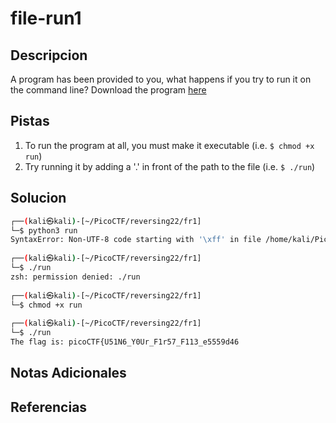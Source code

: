 # file-run1

## Descripcion
A program has been provided to you, what happens if you try to run it on the command line? Download the program [here](https://artifacts.picoctf.net/c/309/run)

## Pistas
1. To run the program at all, you must make it executable (i.e. `$ chmod +x run`)
2. Try running it by adding a '.' in front of the path to the file (i.e. `$ ./run`)

## Solucion 
```bash
┌──(kali㉿kali)-[~/PicoCTF/reversing22/fr1]
└─$ python3 run   
SyntaxError: Non-UTF-8 code starting with '\xff' in file /home/kali/PicoCTF/reversing22/fr1/run on line 2, but no encoding declared; see https://python.org/dev/peps/pep-0263/ for details
                                                                                                
┌──(kali㉿kali)-[~/PicoCTF/reversing22/fr1]
└─$ ./run           
zsh: permission denied: ./run
                                                                                                
┌──(kali㉿kali)-[~/PicoCTF/reversing22/fr1]
└─$ chmod +x run           
                                                                                                
┌──(kali㉿kali)-[~/PicoCTF/reversing22/fr1]
└─$ ./run       
The flag is: picoCTF{U51N6_Y0Ur_F1r57_F113_e5559d46
```

## Notas Adicionales

## Referencias